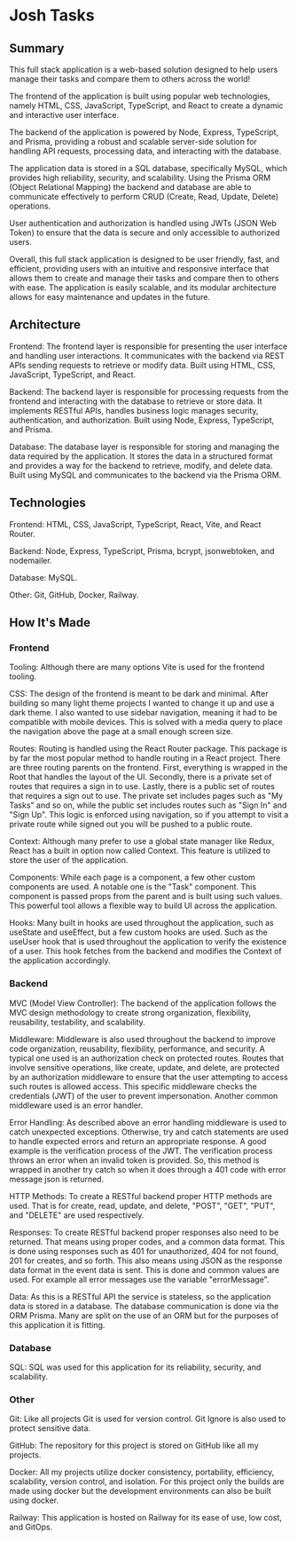 # Josh Tasks

## Summary

This full stack application is a web-based solution designed to help users manage their tasks and compare them to others across the world!

The frontend of the application is built using popular web technologies, namely HTML, CSS, JavaScript, TypeScript, and React to create a dynamic and interactive user interface.

The backend of the application is powered by Node, Express, TypeScript, and Prisma, providing a robust and scalable server-side solution for handling API requests, processing data, and interacting with the database.

The application data is stored in a SQL database, specifically MySQL, which provides high reliability, security, and scalability. Using the Prisma ORM (Object Relational Mapping) the backend and database are able to communicate effectively to perform CRUD (Create, Read, Update, Delete) operations.

User authentication and authorization is handled using JWTs (JSON Web Token) to ensure that the data is secure and only accessible to authorized users.

Overall, this full stack application is designed to be user friendly, fast, and efficient, providing users with an intuitive and responsive interface that allows them to create and manage their tasks and compare then to others with ease. The application is easily scalable, and its modular architecture allows for easy maintenance and updates in the future.

## Architecture

Frontend: The frontend layer is responsible for presenting the user interface and handling user interactions. It communicates with the backend via REST APIs sending requests to retrieve or modify data. Built using HTML, CSS, JavaScript, TypeScript, and React.

Backend: The backend layer is responsible for processing requests from the frontend and interacting with the database to retrieve or store data. It implements RESTful APIs, handles business logic manages security, authentication, and authorization. Built using Node, Express, TypeScript, and Prisma.

Database: The database layer is responsible for storing and managing the data required by the application. It stores the data in a structured format and provides a way for the backend to retrieve, modify, and delete data. Built using MySQL and communicates to the backend via the Prisma ORM.

## Technologies

Frontend: HTML, CSS, JavaScript, TypeScript, React, Vite, and React Router.

Backend: Node, Express, TypeScript, Prisma, bcrypt, jsonwebtoken, and nodemailer.

Database: MySQL.

Other: Git, GitHub, Docker, Railway.

## How It's Made

### Frontend

Tooling: Although there are many options Vite is used for the frontend tooling.

CSS: The design of the frontend is meant to be dark and minimal. After building so many light theme projects I wanted to change it up and use a dark theme. I also wanted to use sidebar navigation, meaning it had to be compatible with mobile devices. This is solved with a media query to place the navigation above the page at a small enough screen size.

Routes: Routing is handled using the React Router package. This package is by far the most popular method to handle routing in a React project. There are three routing parents on the frontend. First, everything is wrapped in the Root that handles the layout of the UI. Secondly, there is a private set of routes that requires a sign in to use. Lastly, there is a public set of routes that requires a sign out to use. The private set includes pages such as "My Tasks" and so on, while the public set includes routes such as "Sign In" and "Sign Up". This logic is enforced using navigation, so if you attempt to visit a private route while signed out you will be pushed to a public route.

Context: Although many prefer to use a global state manager like Redux, React has a built in option now called Context. This feature is utilized to store the user of the application.

Components: While each page is a component, a few other custom components are used. A notable one is the "Task" component. This component is passed props from the parent and is built using such values. This powerful tool allows a flexible way to build UI across the application.

Hooks: Many built in hooks are used throughout the application, such as useState and useEffect, but a few custom hooks are used. Such as the useUser hook that is used throughout the application to verify the existence of a user. This hook fetches from the backend and modifies the Context of the application accordingly.

### Backend

MVC (Model View Controller): The backend of the application follows the MVC design methodology to create strong organization, flexibility, reusability, testability, and scalability.

Middleware: Middleware is also used throughout the backend to improve code organization, reusability, flexibility, performance, and security. A typical one used is an authorization check on protected routes. Routes that involve sensitive operations, like create, update, and delete, are protected by an authorization middleware to ensure that the user attempting to access such routes is allowed access. This specific middleware checks the credentials (JWT) of the user to prevent impersonation. Another common middleware used is an error handler.

Error Handling: As described above an error handling middleware is used to catch unexpected exceptions. Otherwise, try and catch statements are used to handle expected errors and return an appropriate response. A good example is the verification process of the JWT. The verification process throws an error when an invalid token is provided. So, this method is wrapped in another try catch so when it does through a 401 code with error message json is returned.

HTTP Methods: To create a RESTful backend proper HTTP methods are used. That is for create, read, update, and delete, "POST", "GET", "PUT", and "DELETE" are used respectively.

Responses: To create RESTful backend proper responses also need to be returned. That means using proper codes, and a common data format. This is done using responses such as 401 for unauthorized, 404 for not found, 201 for creates, and so forth. This also means using JSON as the response data format in the event data is sent. This is done and common values are used. For example all error messages use the variable "errorMessage".

Data: As this is a RESTful API the service is stateless, so the application data is stored in a database. The database communication is done via the ORM Prisma. Many are split on the use of an ORM but for the purposes of this application it is fitting.

### Database

SQL: SQL was used for this application for its reliability, security, and scalability.

### Other

Git: Like all projects Git is used for version control. Git Ignore is also used to protect sensitive data.

GitHub: The repository for this project is stored on GitHub like all my projects.

Docker: All my projects utilize docker consistency, portability, efficiency, scalability, version control, and isolation. For this project only the builds are made using docker but the development environments can also be built using docker.

Railway: This application is hosted on Railway for its ease of use, low cost, and GitOps.
